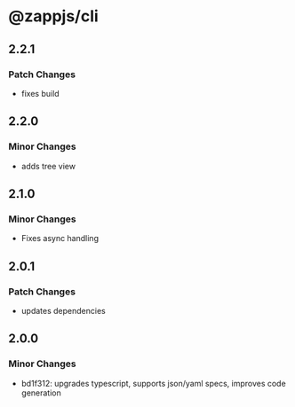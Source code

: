 # @zappjs/cli

## 2.2.1

### Patch Changes

- fixes build

## 2.2.0

### Minor Changes

- adds tree view

## 2.1.0

### Minor Changes

- Fixes async handling

## 2.0.1

### Patch Changes

- updates dependencies

## 2.0.0

### Minor Changes

- bd1f312: upgrades typescript, supports json/yaml specs, improves code generation
